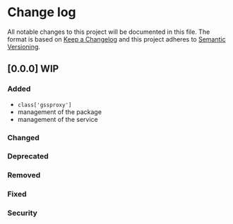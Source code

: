 <!--
This file is part of the doubledog-gssproxy Puppet module.
Copyright 2022 John Florian
SPDX-License-Identifier: GPL-3.0-or-later

Template

## [VERSION] WIP
### Added
### Changed
### Deprecated
### Removed
### Fixed
### Security

-->

# Change log

All notable changes to this project will be documented in this file.  The format is based on [Keep a Changelog](http://keepachangelog.com/en/1.0.0/) and this project adheres to [Semantic Versioning](http://semver.org).

## [0.0.0] WIP
### Added
- `class['gssproxy']`
- management of the package
- management of the service
### Changed
### Deprecated
### Removed
### Fixed
### Security
